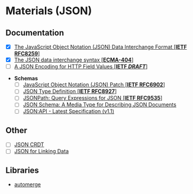 # Materials (JSON)

## Documentation

- [x] [The JavaScript Object Notation (JSON) Data Interchange Format [**IETF RFC8259**]](https://datatracker.ietf.org/doc/html/rfc8259)
- [x] [The JSON data interchange syntax [**ECMA-404**]](https://ecma-international.org/publications-and-standards/standards/ecma-404/)
- [ ] [A JSON Encoding for HTTP Field Values [**IETF *DRAFT***]](https://datatracker.ietf.org/doc/html/draft-reschke-http-jfv-15)
- **Schemas**
  - [ ] [JavaScript Object Notation (JSON) Patch [**IETF RFC6902**]](https://datatracker.ietf.org/doc/html/rfc6902/)
  - [ ] [JSON Type Definition [**IETF RFC8927**]](https://datatracker.ietf.org/doc/html/rfc8927)
  - [ ] [JSONPath: Query Expressions for JSON [**IETF RFC9535**]](https://datatracker.ietf.org/doc/html/rfc9535)
  - [ ] [JSON Schema: A Media Type for Describing JSON Documents](https://json-schema.org/draft/2020-12/json-schema-core)
  - [ ] [JSON:API - Latest Specification (v1.1)](https://jsonapi.org/format/)

## Other

- [ ]  [JSON CRDT](https://jsonjoy.com/specs/json-crdt)
- [ ]  [JSON for Linking Data](https://json-ld.org/)

## Libraries

- [automerge](https://github.com/automerge/automerge)
